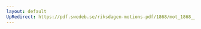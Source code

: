 ```yaml
---
layout: default
UpRedirect: https://pdf.swedeb.se/riksdagen-motions-pdf/1868/mot_1868__ak__00213.pdf
---
```

